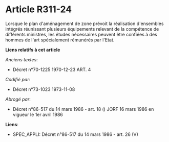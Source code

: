 # Article R311-24

Lorsque le plan d'aménagement de zone prévoit la réalisation d'ensembles intégrés réunissant plusieurs équipements relevant
de la compétence de différents ministres, les études nécessaires peuvent être confiées à des hommes de l'art spécialement
rémunérés par l'Etat.

**Liens relatifs à cet article**

_Anciens textes_:

  - Décret n°70-1225 1970-12-23 ART. 4

_Codifié par_:

  - Décret n°73-1023 1973-11-08

_Abrogé par_:

  - Décret n°86-517 du 14 mars 1986 - art. 18 () JORF 16 mars 1986 en vigueur le 1er avril 1986

**Liens**:

  - SPEC_APPLI: Décret n°86-517 du 14 mars 1986 - art. 26 (V)
